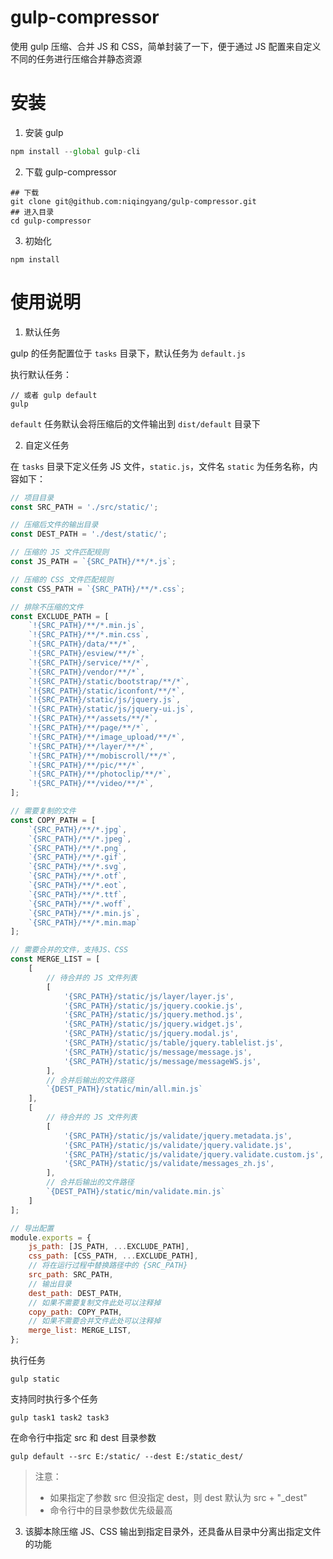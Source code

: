 # gulp-compressor

使用 gulp 压缩、合并 JS 和 CSS，简单封装了一下，便于通过 JS 配置来自定义不同的任务进行压缩合并静态资源

# 安装


1. 安装 gulp

```js
npm install --global gulp-cli
```

2. 下载 gulp-compressor

```shell
## 下载
git clone git@github.com:niqingyang/gulp-compressor.git
## 进入目录
cd gulp-compressor
```

3. 初始化

```shell
npm install
```

# 使用说明

1. 默认任务

gulp 的任务配置位于 `tasks` 目录下，默认任务为 `default.js`

执行默认任务：

```shell
// 或者 gulp default
gulp
```

`default` 任务默认会将压缩后的文件输出到 `dist/default` 目录下

2. 自定义任务

在 `tasks` 目录下定义任务 JS 文件，`static.js`，文件名 `static` 为任务名称，内容如下：

```js
// 项目目录
const SRC_PATH = './src/static/';

// 压缩后文件的输出目录
const DEST_PATH = './dest/static/';

// 压缩的 JS 文件匹配规则
const JS_PATH = `{SRC_PATH}/**/*.js`;

// 压缩的 CSS 文件匹配规则
const CSS_PATH = `{SRC_PATH}/**/*.css`;

// 排除不压缩的文件
const EXCLUDE_PATH = [
	`!{SRC_PATH}/**/*.min.js`,
	`!{SRC_PATH}/**/*.min.css`,
	`!{SRC_PATH}/data/**/*`,
	`!{SRC_PATH}/esview/**/*`,
	`!{SRC_PATH}/service/**/*`,
	`!{SRC_PATH}/vendor/**/*`,
	`!{SRC_PATH}/static/bootstrap/**/*`,
	`!{SRC_PATH}/static/iconfont/**/*`,
	`!{SRC_PATH}/static/js/jquery.js`,
	`!{SRC_PATH}/static/js/jquery-ui.js`,
	`!{SRC_PATH}/**/assets/**/*`,
	`!{SRC_PATH}/**/page/**/*`,
	`!{SRC_PATH}/**/image_upload/**/*`,
	`!{SRC_PATH}/**/layer/**/*`,
	`!{SRC_PATH}/**/mobiscroll/**/*`,
	`!{SRC_PATH}/**/pic/**/*`,
	`!{SRC_PATH}/**/photoclip/**/*`,
	`!{SRC_PATH}/**/video/**/*`,
];

// 需要复制的文件
const COPY_PATH = [
	`{SRC_PATH}/**/*.jpg`,
	`{SRC_PATH}/**/*.jpeg`,
	`{SRC_PATH}/**/*.png`,
	`{SRC_PATH}/**/*.gif`,
	`{SRC_PATH}/**/*.svg`,
	`{SRC_PATH}/**/*.otf`,
	`{SRC_PATH}/**/*.eot`,
	`{SRC_PATH}/**/*.ttf`,
	`{SRC_PATH}/**/*.woff`,
	`{SRC_PATH}/**/*.min.js`,
	`{SRC_PATH}/**/*.min.map`
];

// 需要合并的文件，支持JS、CSS
const MERGE_LIST = [
	[
		// 待合并的 JS 文件列表
		[
			'{SRC_PATH}/static/js/layer/layer.js',
			'{SRC_PATH}/static/js/jquery.cookie.js',
			'{SRC_PATH}/static/js/jquery.method.js',
			'{SRC_PATH}/static/js/jquery.widget.js',
			'{SRC_PATH}/static/js/jquery.modal.js',
			'{SRC_PATH}/static/js/table/jquery.tablelist.js',
			'{SRC_PATH}/static/js/message/message.js',
			'{SRC_PATH}/static/js/message/messageWS.js',
		],
		// 合并后输出的文件路径
		`{DEST_PATH}/static/min/all.min.js`
	],
	[
		// 待合并的 JS 文件列表
		[
			'{SRC_PATH}/static/js/validate/jquery.metadata.js',
			'{SRC_PATH}/static/js/validate/jquery.validate.js',
			'{SRC_PATH}/static/js/validate/jquery.validate.custom.js',
			'{SRC_PATH}/static/js/validate/messages_zh.js',
		],
		// 合并后输出的文件路径
		`{DEST_PATH}/static/min/validate.min.js`
	]
];

// 导出配置
module.exports = {
	js_path: [JS_PATH, ...EXCLUDE_PATH],
	css_path: [CSS_PATH, ...EXCLUDE_PATH],
	// 将在运行过程中替换路径中的 {SRC_PATH}
	src_path: SRC_PATH,
	// 输出目录
	dest_path: DEST_PATH,
	// 如果不需要复制文件此处可以注释掉
	copy_path: COPY_PATH,
	// 如果不需要合并文件此处可以注释掉
	merge_list: MERGE_LIST,
};
```

执行任务

```shell
gulp static
```

支持同时执行多个任务

```shell
gulp task1 task2 task3
```

在命令行中指定 src 和 dest 目录参数

```shell
gulp default --src E:/static/ --dest E:/static_dest/
```

> 注意：
> - 如果指定了参数 src 但没指定 dest，则 dest 默认为 src + "_dest"
> - 命令行中的目录参数优先级最高


3. 该脚本除压缩 JS、CSS 输出到指定目录外，还具备从目录中分离出指定文件的功能




